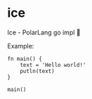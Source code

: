 # ice
Ice - PolarLang go impl 🧊

Example:
```icelang
fn main() {
	text = 'Hello world!'
	putln(text)
}

main()
```